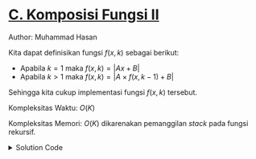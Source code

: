 # [C. Komposisi Fungsi II](https://tlx.toki.id/courses/basic/chapters/12/problems/C)

Author: Muhammad Hasan

Kita dapat definisikan fungsi $f(x, k)$ sebagai berikut:

- Apabila $k=1$ maka $f(x, k) = |Ax + B|$
- Apabila $k>1$ maka $f(x, k) = |A \times f(x, k - 1) + B|$

Sehingga kita cukup implementasi fungsi $f(x, k)$ tersebut.


Kompleksitas Waktu: $O(K)$

Kompleksitas Memori: $O(K)$ dikarenakan pemanggilan *stack* pada fungsi rekursif.

<details>
  <summary>Solution Code</summary>

```c++
#include <bits/stdc++.h>

using namespace std;

int A, B, K, X;

int f(int k) {
  if (k == 1) {
    return abs(A * X + B);
  }
  return abs(A * f(k - 1) + B);
}

int main() {
  ios_base::sync_with_stdio(0);
  cin.tie(0);
  cout.tie(0);

  cin >> A >> B >> K >> X;
  cout << f(K) << '\n';

  return 0;
}
```
</details>
